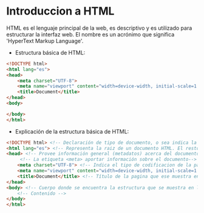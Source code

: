 # Introduccion a HTML

HTML es el lenguaje principal de la web, es descriptivo y es utilizado para estructurar la interfaz web. El nombre es un acrónimo que significa 'HyperText Markup Language'.

- Estructura básica de HTML:
```html
<!DOCTYPE html>
<html lang="es">
<head>
    <meta charset="UTF-8">
    <meta name="viewport" content="width=device-width, initial-scale=1.0">
    <title>Document</title>
</head>
<body>

</body>
</html>
```

- Explicación de la estructura básica de HTML:
```html
<!DOCTYPE html> <!-- Declaración de tipo de documento, o sea indica la version html específica -->
<html lang="es"> <!-- Representa la raiz de un documento HTML. El resto de elementos descienden de este elemento. -->
<head> <!-- Provee información general (metadatos) acerca del documento, incluyendo su título y enlaces a scripts y hojas de estilos. -->
     <!-- La etiqueta <meta> aportar información sobre el documento-->
    <meta charset="UTF-8"> <!-- Indica el tipo de codificacion de la pagina -->
    <meta name="viewport" content="width=device-width, initial-scale=1.0"> <!-- Usamos los atributos 'name' y 'content' en este caso el primero lo usamos para especificar que estamos otorgando datos sobre el viewport, el segundo lo usamos para indicar que el ancho de la pagina se alinea al ancho del dispositivo y que el zoom predeterminado esté al 100% o 1. -->
    <title>Document</title> <!-- Título de la pagina que ese muestra en la pestaña del navegador, -->
</head>
<body> <!-- Cuerpo donde se encuentra la estructura que se muestra en la pagina web-->
    <!-- Contenido -->
</body>
</html>
```

